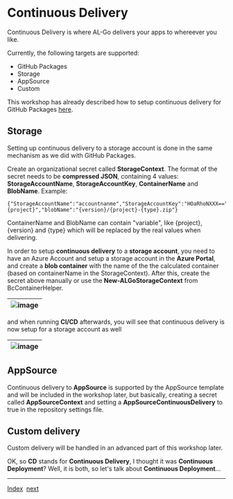 # Continuous Delivery
Continuous Delivery is where AL-Go delivers your apps to whereever you like.

Currently, the following targets are supported:
- GitHub Packages
- Storage
- AppSource
- Custom

This workshop has already described how to setup continuous delivery for GitHub Packages [here](Dependencies2.md).

## Storage
Setting up continuous delivery to a storage account is done in the same mechanism as we did with GitHub Packages.

Create an organizational secret called **StorageContext**. The format of the secret needs to be **compressed JSON**, containing 4 values: **StorageAccountName**, **StorageAccountKey**, **ContainerName** and **BlobName**. Example:
```
{"StorageAccountName":"accountnanme","StorageAccountKey":"HOaRhoNXXX==","containerName":"{project}","blobName":"{version}/{project}-{type}.zip"}
```

ContainerName and BlobName can contain "variable", like {project}, {version} and {type} which will be replaced by the real values when delivering.

In order to setup **continuous delivery** to a **storage account**, you need to have an Azure Account and setup a storage account in the **Azure Portal**, and create a **blob container** with the name of the the calculated container (based on containerName in the StorageContext). After this, create the secret above manually or use the **New-ALGoStorageContext** from BcContainerHelper.

| ![image](https://user-images.githubusercontent.com/10775043/232289028-e73c8395-b39d-49d7-9e5b-52eb8e8c8db4.png) |
| --------------------------------------------------------------------------------------------------------------- |

and when running **CI/CD** afterwards, you will see that continuous delivery is now setup for a storage account as well

| ![image](https://user-images.githubusercontent.com/10775043/232289443-9109d260-8009-470f-950a-b8960ab2a44e.png) |
| --------------------------------------------------------------------------------------------------------------- |

## AppSource
Continuous delivery to **AppSource** is supported by the AppSource template and will be included in the workshop later, but basically, creating a secret called **AppSourceContext** and setting a **AppSourceContinuousDelivery** to true in the repository settings file.

## Custom delivery
Custom delivery will be handled in an advanced part of this workshop later.

OK, so **CD** stands for **Continuous Delivery**, I thought it was **Continuous Deployment**? Well, it is both, so let's talk about **Continuous Deployment**...

---
[Index](Index.md)&nbsp;&nbsp;[next](ContinuousDeployment.md)
